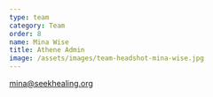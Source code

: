 ```yaml
---
type: team
category: Team
order: 8
name: Mina Wise
title: Athene Admin
image: /assets/images/team-headshot-mina-wise.jpg
---
```


<mina@seekhealing.org>
